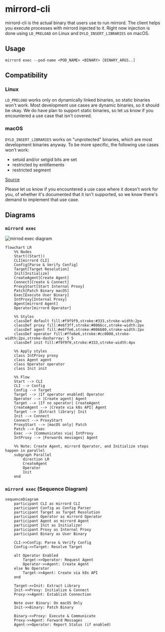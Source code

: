 # mirrord-cli
mirrord-cli is the actual binary that users use to run mirrord. The client helps you execute processes with mirrord injected to it.
Right now injection is done using `LD_PRELOAD` on Linux and `DYLD_INSERT_LIBRARIES` on macOS.

## Usage
`mirrord exec --pod-name <POD_NAME> <BINARY> [BINARY_ARGS..]`

## Compatibility
### Linux
`LD_PRELOAD` works only on dynamically linked binaries, so static binaries won't work. Most development use cases are dynamic binaries, so it should be okay.
We do have plan to support static binaries, so let us know if you encountered a use case that isn't covered.

### macOS
`DYLD_INSERT_LIBRARIES` works on "unprotected" binaries, which are most development binaries anyway. To be more specific, the following use cases won't work:

* setuid and/or setgid bits are set
* restricted by entitlements
* restricted segment

[Source](https://theevilbit.github.io/posts/dyld_insert_libraries_dylib_injection_in_macos_osx_deep_dive/)

Please let us know if you encountered a use case where it doesn't work for you, of whether it's documented that it isn't supported, so we know there's demand to implement that use case.

## Diagrams

### `mirrord exec`


![mirrod exec diagram](./images/mirrord_exec_diagram.png)

```mermaid
flowchart LR
    %% Nodes
    Start((Start))
    CLI[mirrord CLI]
    Config[Parse & Verify Config]
    Target[Target Resolution]
    Init[Initialize]
    CreateAgent[Create Agent]
    Connect[Create & Connect]
    ProxyStart[Start Internal Proxy]
    Patch[Patch Binary macOS]
    Exec[Execute User Binary]
    IntProxy[Internal Proxy]
    Agent[mirrord Agent]
    Operator[mirrord Operator]

    %% Styles
    classDef default fill:#f9f9f9,stroke:#333,stroke-width:2px
    classDef proxy fill:#e6f3ff,stroke:#0066cc,stroke-width:2px
    classDef agent fill:#e6ffe6,stroke:#006600,stroke-width:2px
    classDef operator fill:#ffe6e6,stroke:#cc0000,stroke-width:2px,stroke-dasharray: 5 5
    classDef init fill:#f9f9f9,stroke:#333,stroke-width:4px

    %% Apply styles
    class IntProxy proxy
    class Agent agent
    class Operator operator
    class Init init

    %% Flow
    Start --> CLI
    CLI --> Config
    Config --> Target
    Target --> |If operator enabled| Operator
    Operator --> |Create agent| Agent
    Target --> |If no operator| CreateAgent
    CreateAgent --> |Create via k8s API| Agent
    Target --> |Extract library| Init
    Init --> Connect
    Connect --> ProxyStart
    ProxyStart --> |macOS only| Patch
    Patch --> Exec
    Exec --> |Communicates via| IntProxy
    IntProxy --> |Forwards messages| Agent

    %% Note: Create Agent, mirrord Operator, and Initialize steps happen in parallel
    subgraph Parallel
        direction LR
        CreateAgent
        Operator
        Init
    end
```

### `mirrord exec` (Sequence Diagram)

```mermaid
sequenceDiagram
    participant CLI as mirrord CLI
    participant Config as Config Parser
    participant Target as Target Resolution
    participant Operator as mirrord Operator
    participant Agent as mirrord Agent
    participant Init as Initializer
    participant Proxy as Internal Proxy
    participant Binary as User Binary

    CLI->>Config: Parse & Verify Config
    Config->>Target: Resolve Target

    alt Operator Enabled
        Target->>Operator: Request Agent
        Operator->>Agent: Create Agent
    else No Operator
        Target->>Agent: Create via k8s API
    end

    Target->>Init: Extract Library
    Init->>Proxy: Initialize & Connect
    Proxy->>Agent: Establish Connection

    Note over Binary: On macOS Only
    Init->>Binary: Patch Binary

    Binary->>Proxy: Execute & Communicate
    Proxy->>Agent: Forward Messages
    Agent->>Operator: Report Status (if enabled)
```

